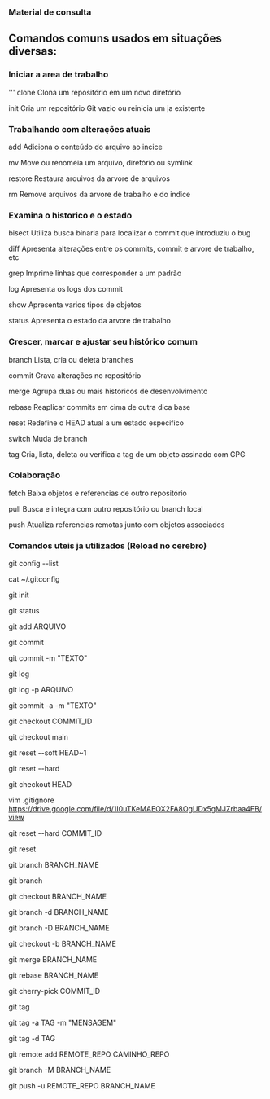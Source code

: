 ### Material de consulta 

## Comandos comuns usados em situações diversas:

### Iniciar a area de trabalho
   ''' clone     Clona um repositório em um novo diretório
   <p>init      Cria um repositório Git vazio ou reinicia um ja existente

### Trabalhando com alterações atuais
   <p>add       Adiciona o conteúdo do arquivo ao incice
   <p>mv        Move ou renomeia um arquivo, diretório ou symlink
   <p>restore   Restaura arquivos da arvore de arquivos
   <p>rm        Remove arquivos da arvore de trabalho e do indice

### Examina o historico e o estado
   <p>bisect    Utiliza busca binaria para localizar o commit que introduziu o bug
   <p>diff      Apresenta alterações entre os commits, commit e arvore de trabalho, etc
   <p>grep      Imprime linhas que corresponder a um padrão
   <p>log       Apresenta os logs dos commit
   <p>show      Apresenta varios tipos de objetos
   <p>status    Apresenta o estado da arvore de trabalho

### Crescer, marcar e ajustar seu histórico comum
   <p>branch    Lista, cria ou deleta branches
   <p>commit    Grava alterações no repositório
   <p>merge     Agrupa duas ou mais historicos de desenvolvimento
   <p>rebase    Reaplicar commits em cima de outra dica base
   <p>reset     Redefine o HEAD atual a um estado especifico
   <p>switch    Muda de branch
   <p>tag       Cria, lista, deleta ou verifica a tag de um objeto assinado com GPG

### Colaboração
   <p>fetch     Baixa objetos e referencias de outro repositório
   <p>pull      Busca e integra com outro repositório ou branch local
   <p>push      Atualiza referencias remotas junto com objetos associados


### Comandos uteis ja utilizados (Reload no cerebro)

git config --list


cat ~/.gitconfig


git init


git status


git add ARQUIVO


git commit


git commit -m "TEXTO"


git log


git log -p ARQUIVO


git commit -a -m "TEXTO"


git checkout COMMIT_ID


git checkout main


git reset --soft HEAD~1


git reset --hard


git checkout HEAD


vim .gitignore
https://drive.google.com/file/d/1I0uTKeMAEOX2FA8OgUDx5gMJZrbaa4FB/view

git reset --hard COMMIT_ID


git reset


git branch BRANCH_NAME


git branch


git checkout BRANCH_NAME


git branch -d BRANCH_NAME


git branch -D BRANCH_NAME


git checkout -b BRANCH_NAME


git merge BRANCH_NAME


git rebase BRANCH_NAME


git cherry-pick COMMIT_ID


git tag


git tag -a TAG -m "MENSAGEM"


git tag -d TAG


git remote add REMOTE_REPO CAMINHO_REPO


git branch -M BRANCH_NAME


git push -u REMOTE_REPO BRANCH_NAME